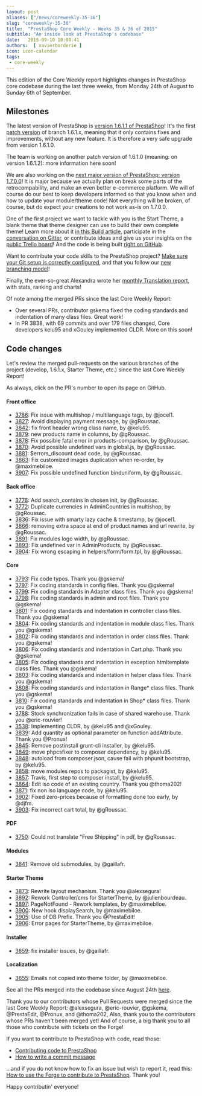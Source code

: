 ```yaml
---
layout: post
aliases: ["/news/coreweekly-35-36"]
slug: "coreweekly-35-36"
title:  "PrestaShop Core Weekly - Weeks 35 & 36 of 2015"
subtitle: "An inside look at PrestaShop's codebase"
date:   2015-09-10 18:00:41
authors:  [ xavierborderie ]
icon: icon-calendar
tags:
 - core-weekly
---
```


This edition of the Core Weekly report highlights changes in PrestaShop core codebase during the last three weeks, from Monday 24th of August to Sunday 6th of September.


## Milestones

The latest version of PrestaShop is [version 1.6.1.1 of PrestaShop](http://build.prestashop.com/news/1611-maintenance-release/)! It's the first [patch version](http://build.prestashop.com/news/a-more-semantic-versioning-scheme/) of branch 1.6.1.x, meaning that it only contains fixes and improvements, without any new feature. It is therefore a very safe upgrade from version 1.6.1.0.

The team is working on another patch version of 1.6.1.0 (meaning: on version 1.6.1.2): more information here soon!

We are also working on the [next major version of PrestaShop: version 1.7.0.0](http://build.prestashop.com/news/version-1-7-0-0-is-underway/)! It is major because we actually plan on break some parts of the retrocompability, and make an even better e-commerce platform. We will of course do our best to keep developers informed so that you know when and how to update your module/theme code! Not everything will be broken, of course, but do expect your creations to not work as-is on 1.7.0.0.

One of the first project we want to tackle with you is the Start Theme, a blank theme that theme designer can use to build their own complete theme! Learn more about it [in this Build article](http://build.prestashop.com/news/starter-theme-kickoff/), participate in the [conversation on Gitter](https://gitter.im/PrestaShop/StarterTheme), or contribute ideas and give us your insights on the [public Trello board](https://trello.com/b/FPwYidfj/prestashop-startertheme)! And the code is being built [right on GitHub](https://github.com/PrestaShop/StarterTheme).

Want to contribute your code skills to the PrestaShop project? [Make sure your Git setup is correctly configured](http://build.prestashop.com/howtos/misc/set-up-your-git-for-contributing/), and that you follow our [new branching model](http://build.prestashop.com/news/introducing-new-branching-model-prestashop/)!

Finally, the ever-so-great Alexandra wrote her [monthly Translation report](http://build.prestashop.com/news/do-you-speak-prestashop-august-2015-edition/), with stats, ranking and charts!

Of note among the merged PRs since the last Core Weekly Report:

 * Over several PRs, contributor gskema fixed the coding standards and indentation of many class files. Great work!
 * In PR 3838, with 69 commits and over 179 files changed, Core developers kelu95 and xGouley implemented CLDR. More on this soon!



## Code changes

Let's review the merged pull-requests on the various branches of the project (develop, 1.6.1.x, Starter Theme, etc.) since the last Core Weekly Report!

As always, click on the PR's number to open its page on GitHub.


#### Front office

 * [3786](https://github.com/PrestaShop/PrestaShop/pull/3786): Fix issue with multishop / multilanguage tags, by @jocel1.
 * [3827](https://github.com/PrestaShop/PrestaShop/pull/3827): Avoid displaying payment message, by @gRoussac.
 * [3842](https://github.com/PrestaShop/PrestaShop/pull/3842): fix front header wrong class name, by @kelu95.
 * [3879](https://github.com/PrestaShop/PrestaShop/pull/3879): new products name in columns, by @gRoussac.
 * [3878](https://github.com/PrestaShop/PrestaShop/pull/3878): Fix possible fatal error in products-comparison, by @gRoussac.
 * [3870](https://github.com/PrestaShop/PrestaShop/pull/3870): Avoid possible undefined vars in global.js, by @gRoussac.
 * [3881](https://github.com/PrestaShop/PrestaShop/pull/3881): $errors_discount dead code, by @gRoussac.
 * [3863](https://github.com/PrestaShop/PrestaShop/pull/3863): Fix customized images duplication when re-order, by @maximebiloe.
 * [3907](https://github.com/PrestaShop/PrestaShop/pull/3907): Fix possible undefined function binduniform, by @gRoussac.



#### Back office

 * [3776](https://github.com/PrestaShop/PrestaShop/pull/3776): Add search_contains in chosen init, by @gRoussac.
 * [3772](https://github.com/PrestaShop/PrestaShop/pull/3772): Duplicate currencies in AdminCountries in multishop, by @gRoussac.
 * [3836](https://github.com/PrestaShop/PrestaShop/pull/3836): Fix issue with smarty lazy cache & timestamp, by @jocel1.
 * [3866](https://github.com/PrestaShop/PrestaShop/pull/3866): removing extra space at end of product names and url rewrite, by @gRoussac.
 * [3891](https://github.com/PrestaShop/PrestaShop/pull/3891): Fix modules logo width, by @gRoussac.
 * [3893](https://github.com/PrestaShop/PrestaShop/pull/3893): Fix undefined var in AdminProducts, by @gRoussac.
 * [3904](https://github.com/PrestaShop/PrestaShop/pull/3904): Fix wrong escaping in helpers/form/form.tpl, by @gRoussac.


#### Core

 * [3793](https://github.com/PrestaShop/PrestaShop/pull/3793): Fix code typos. Thank you @gskema!
 * [3797](https://github.com/PrestaShop/PrestaShop/pull/3797): Fix coding standards in config files. Thank you @gskema!
 * [3799](https://github.com/PrestaShop/PrestaShop/pull/3799): Fix coding standards in Adapter class files. Thank you @gskema!
 * [3798](https://github.com/PrestaShop/PrestaShop/pull/3798): Fix coding standards in admin and root files. Thank you @gskema!
 * [3801](https://github.com/PrestaShop/PrestaShop/pull/3801): Fix coding standards and indentation in controller class files. Thank you @gskema!
 * [3804](https://github.com/PrestaShop/PrestaShop/pull/3804): Fix coding standards and indentation in module class files. Thank you @gskema!
 * [3802](https://github.com/PrestaShop/PrestaShop/pull/3802): Fix coding standards and indentation in order class files. Thank you @gskema!
 * [3806](https://github.com/PrestaShop/PrestaShop/pull/3806): Fix coding standards and indentation in Cart.php. Thank you @gskema!
 * [3805](https://github.com/PrestaShop/PrestaShop/pull/3805): Fix coding standards and indentation in exception htmltemplate class files. Thank you @gskema!
 * [3803](https://github.com/PrestaShop/PrestaShop/pull/3803): Fix coding standards and indentation in helper class files. Thank you @gskema!
 * [3808](https://github.com/PrestaShop/PrestaShop/pull/3808): Fix coding standards and indentation in Range* class files. Thank you @gskema!
 * [3810](https://github.com/PrestaShop/PrestaShop/pull/3810): Fix coding standards and indentation in Shop* class files. Thank you @gskema!
 * [3788](https://github.com/PrestaShop/PrestaShop/pull/3788): Stock synchronization fails in case of shared warehouse. Thank you @eric-rouvier!
 * [3538](https://github.com/PrestaShop/PrestaShop/pull/3538): Implementing CLDR, by @kelu95 and @xGouley.
 * [3839](https://github.com/PrestaShop/PrestaShop/pull/3839): Add quantity as optional parameter on function addAttribute. Thank you @Pronux!
 * [3845](https://github.com/PrestaShop/PrestaShop/pull/3845): Remove postinstall grunt-cli installer, by @kelu95.
 * [3849](https://github.com/PrestaShop/PrestaShop/pull/3849): move phpcsfixer to composer dependency, by @kelu95.
 * [3848](https://github.com/PrestaShop/PrestaShop/pull/3848): autoload from composer.json, cause fail with phpunit bootstrap, by @kelu95.
 * [3858](https://github.com/PrestaShop/PrestaShop/pull/3858): move modules repos to packagist, by @kelu95.
 * [3857](https://github.com/PrestaShop/PrestaShop/pull/3857): Travis, first step to composer install, by @kelu95.
 * [3864](https://github.com/PrestaShop/PrestaShop/pull/3864): Edit iso code of an existing country. Thank you @thoma202!
 * [3871](https://github.com/PrestaShop/PrestaShop/pull/3871): fix non iso language code, by @kelu95.
 * [3902](https://github.com/PrestaShop/PrestaShop/pull/3902): Fixed zero-prices because of formatting done too early, by @djfm.
 * [3903](https://github.com/PrestaShop/PrestaShop/pull/3903): Fix incorrect cart total, by @gRoussac.


#### PDF

 * [3750](https://github.com/PrestaShop/PrestaShop/pull/3750): Could not translate "Free Shipping" in pdf, by @gRoussac.

#### Modules

 * [3841](https://github.com/PrestaShop/PrestaShop/pull/3841): Remove old submodules, by @gaillafr.

#### Starter Theme

 * [3873](https://github.com/PrestaShop/PrestaShop/pull/3873): Rewrite layout mechanism. Thank you @alexsegura!
 * [3892](https://github.com/PrestaShop/PrestaShop/pull/3892): Rework Controller/cms for StarterTheme, by @julienbourdeau.
 * [3897](https://github.com/PrestaShop/PrestaShop/pull/3897): PageNotFound - Rework templates, by @maximebiloe.
 * [3900](https://github.com/PrestaShop/PrestaShop/pull/3900): New hook displaySearch, by @maximebiloe.
 * [3905](https://github.com/PrestaShop/PrestaShop/pull/3905): Use of DB Prefix. Thank you @PrestaEdit!
 * [3906](https://github.com/PrestaShop/PrestaShop/pull/3906): Error pages for StarterTheme, by @maximebiloe.

#### Installer

 * [3859](https://github.com/PrestaShop/PrestaShop/pull/3859): fix installer issues, by @gaillafr.

#### Localization

 * [3655](https://github.com/PrestaShop/PrestaShop/pull/3655): Emails not copied into theme folder, by @maximebiloe.



See all the PRs merged into the codebase since August 24th [here](https://github.com/PrestaShop/PrestaShop/pulls?utf8=%E2%9C%93&q=is%3Apr+merged%3A%3E2015-08-24+is%3Aclosed+sort%3Aupdated+).

Thank you to our contributors whose Pull Requests were merged since the last Core Weekly Report: @alexsegura, @eric-rouvier, @gskema, @PrestaEdit, @Pronux, and @thoma202, Also, thank you to the contributors whose PRs haven't been merged yet! And of course, a big thank you to all those who contribute with tickets on the Forge!

If you want to contribute to PrestaShop with code, read those:

 * [Contributing code to PrestaShop](http://doc.prestashop.com/display/PS16/Contributing+code+to+PrestaShop)
 * [How to write a commit message](http://doc.prestashop.com/display/PS16/How+to+write+a+commit+message)

...and if you do not know how to fix an issue but wish to report it, read this: [How to use the Forge to contribute to PrestaShop](http://doc.prestashop.com/display/PS16/How+to+use+the+Forge+to+contribute+to+PrestaShop). Thank you!

Happy contributin' everyone!
